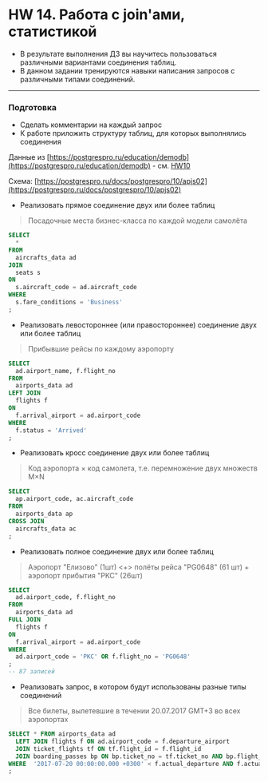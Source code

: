 # HW 14. Работа с join'ами, статистикой
 - В результате выполнения ДЗ вы научитесь пользоваться различными вариантами соединения таблиц.
 - В данном задании тренируются навыки написания запросов с различными типами соединений.

<hr>

### Подготовка
 - Сделать комментарии на каждый запрос
 - К работе приложить структуру таблиц, для которых выполнялись соединения


Данные из [https://postgrespro.ru/education/demodb](https://postgrespro.ru/education/demodb) - см. [HW10](https://github.com/Torchun/PostgreSQL/blob/main/HW10/README.md)

Схема: [https://postgrespro.ru/docs/postgrespro/10/apjs02](https://postgrespro.ru/docs/postgrespro/10/apjs02) 

 - Реализовать прямое соединение двух или более таблиц
 > Посадочные места бизнес-класса по каждой модели самолёта
```sql
SELECT
  * 
FROM
  aircrafts_data ad 
JOIN 
  seats s 
ON 
  s.aircraft_code = ad.aircraft_code 
WHERE 
  s.fare_conditions = 'Business'
;
```

 - Реализовать левостороннее (или правостороннее) соединение двух или более таблиц
 > Прибывшие рейсы по каждому аэропорту
```sql
SELECT
  ad.airport_name, f.flight_no
FROM 
  airports_data ad
LEFT JOIN 
  flights f
ON
  f.arrival_airport = ad.airport_code 
WHERE
  f.status = 'Arrived'
;
```

 - Реализовать кросс соединение двух или более таблиц
 > Код аэропорта × код самолета, т.е. перемножение двух множеств M×N
```sql
SELECT
  ap.airport_code, ac.aircraft_code
FROM
  airports_data ap
CROSS JOIN
  aircrafts_data ac
;
```

 - Реализовать полное соединение двух или более таблиц
 > Аэропорт "Елизово" (1шт) <+> полёты рейса "PG0648" (61 шт) + аэропорт прибытия "PKC" (26шт)
```sql
SELECT
  ad.airport_code, f.flight_no
FROM
  airports_data ad
FULL JOIN
  flights f
ON
  f.arrival_airport = ad.airport_code
WHERE
  ad.airport_code = 'PKC' OR f.flight_no = 'PG0648'
;
-- 87 записей
```

 - Реализовать запрос, в котором будут использованы разные типы соединений
 > Все билеты, вылетевшие в течении 20.07.2017 GMT+3 во всех аэропортах
```sql
SELECT * FROM airports_data ad 
  LEFT JOIN flights f ON ad.airport_code = f.departure_airport
  JOIN ticket_flights tf ON tf.flight_id = f.flight_id 
  JOIN boarding_passes bp ON bp.ticket_no = tf.ticket_no AND bp.flight_id = f.flight_id 
WHERE  '2017-07-20 00:00:00.000 +0300' < f.actual_departure AND f.actual_departure < '2017-07-20 23:59:59.999 +0300'
;
```

